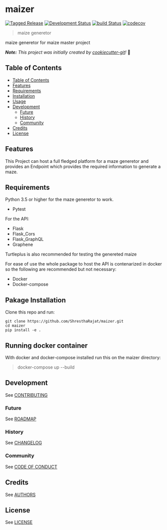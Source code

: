 # maizer

[![Tagged Release](https://img.shields.io/badge/release-v0-blue.svg?longCache=true)](CHANGELOG.md)
[![Development Status](https://img.shields.io/badge/status-alpha-yellow.svg?longCache=true)](ROADMAP.md)
[![build Status](https://travis-ci.com/ShresthaRajat/maizer.svg?token=vfBmyikLTqJ4tJUVico1&branch=dev)](https://travis-ci.com/ShresthaRajat/maizer)
[![codecov](https://codecov.io/gh/ShresthaRajat/maizer/branch/dev/graph/badge.svg?token=TQYCIP62MZ)](https://codecov.io/gh/ShresthaRajat/maizer)

> maize generetor

maize generetor for maize master project

_**Note:** This project was initially created by [cookiecutter-git](https://github.com/NathanUrwin/cookiecutter-git)!_ :cookie:

## Table of Contents

- [Table of Contents](#table-of-contents)
- [Features](#features)
- [Requirements](#requirements)
- [Installation](#installation)
- [Usage](#usage)
- [Development](#development)
  - [Future](#future)
  - [History](#history)
  - [Community](#community)
- [Credits](#credits)
- [License](#license)

## Features
This Project can host a full fledged platform for a maze generetor and provides an Endpoint which provides the required information to generate a maze.

## Requirements
Python 3.5 or higher for the maze generetor to work.
- Pytest

For the API: 
- Flask
- Flask_Cors
- Flask_GraphQL
- Graphene

Turtleplus is also recommended for testing the genereted maize

For ease of use the whole package to host the API is contenarized in docker so the following are recommended but not necessary:
- Docker
- Docker-compose

## Pakage Installation
Clone this repo and run:

```
git clone https://github.com/ShresthaRajat/maizer.git
cd maizer
pip install -e .
```

## Running docker container 

With docker and docker-compose installed run this on the maizer directory:

>docker-compose up --build

## Development

See [CONTRIBUTING](CONTRIBUTING.md)

### Future

See [ROADMAP](ROADMAP.md)

### History

See [CHANGELOG](CHANGELOG.md)

### Community

See [CODE OF CONDUCT](CODE_OF_CONDUCT.md)

## Credits

See [AUTHORS](AUTHORS.md)

## License

See [LICENSE](LICENSE)
